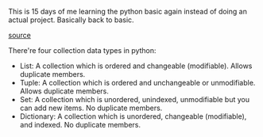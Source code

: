 This is 15 days of me learning the python basic again instead of doing an actual project. Basically back to basic.

[source](https://github.com/Asabeneh/30-Days-Of-Python)

There're four collection data types in python:
- List: A collection which is ordered and changeable (modifiable). Allows duplicate members.
- Tuple: A collection which is ordered and unchangeable or unmodifiable. Allows duplicate members.
- Set: A collection which is unordered, unindexed, unmodifiable but you can add new items. No duplicate members.
- Dictionary: A collection which is unordered, changeable (modifiable), and indexed. No duplicate members.
